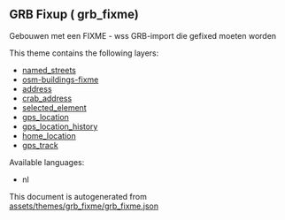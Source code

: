 

 GRB Fixup ( grb_fixme) 
------------------------



Gebouwen met een FIXME - wss GRB-import die gefixed moeten worden

This theme contains the following layers:



  - [named_streets](../Layers/named_streets.md)
  - [osm-buildings-fixme](../Layers/osm-buildings-fixme.md)
  - [address](../Layers/address.md)
  - [crab_address](../Layers/crab_address.md)
  - [selected_element](../Layers/selected_element.md)
  - [gps_location](../Layers/gps_location.md)
  - [gps_location_history](../Layers/gps_location_history.md)
  - [home_location](../Layers/home_location.md)
  - [gps_track](../Layers/gps_track.md)


Available languages:



  - nl
 

This document is autogenerated from [assets/themes/grb_fixme/grb_fixme.json](https://github.com/pietervdvn/MapComplete/blob/develop/assets/themes/grb_fixme/grb_fixme.json)